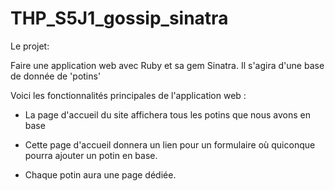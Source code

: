 # THP_S5J1_gossip_sinatra

Le projet:

Faire une application web avec Ruby et sa gem Sinatra.
Il s'agira d'une base de donnée de 'potins'


Voici les fonctionnalités principales de l'application web :

- La page d'accueil du site affichera tous les potins que nous avons en base

- Cette page d'accueil donnera un lien pour un formulaire où quiconque pourra ajouter un potin en base.

- Chaque potin aura une page dédiée.
